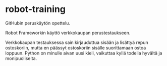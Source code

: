 # robot-training

GitHubin peruskäytön opettelu.

Robot Frameworkin käyttö verkkokaupan perustestaukseen.

Verkkokaupan testauksessa sain kirjauduttua sisään ja lisättyä repun ostoskoriin, mutta en päässyt ostoskoriin sisälle suorittamaan ostoa loppuun. Python on minulle aivan uusi kieli, vaikuttaa kyllä todella hyvältä ja monipuoliselta.
